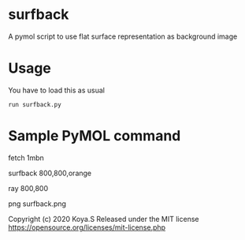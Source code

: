 # surfback
A pymol script to use flat surface representation as background image

# Usage
You have to load this  as usual 

```run surfback.py```

# Sample PyMOL command

fetch 1mbn

surfback 800,800,orange

ray 800,800

png surfback.png







Copyright (c) 2020 Koya.S Released under the MIT license https://opensource.org/licenses/mit-license.php
